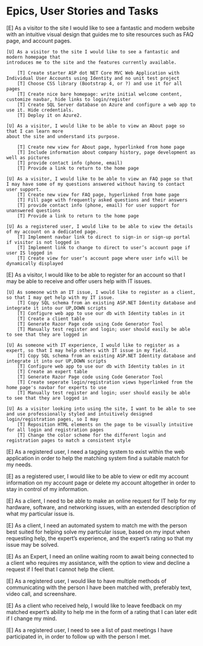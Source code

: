 Epics, User Stories and Tasks
==================================================

[E] As a visitor to the site I would like to see a fantastic and modern website with an intuitive visual design that guides me to site resources such as FAQ page, and account pages.

	[U] As a visitor to the site I would like to see a fantastic and modern homepage that
	introduces me to the site and the features currently available.

		[T] Create starter ASP dot NET Core MVC Web Application with Individual User Accounts using Identity and no unit test project
		[T] Choose CSS library (Bootstrap 4, or ?) and use it for all pages
		[T] Create nice bare homepage: write initial welcome content, customize navbar, hide links to login/register
		[T] Create SQL Server database on Azure and configure a web app to use it. Hide credentials.
		[T] Deploy it on Azure2.

	[U] As a visitor, I would like to be able to view an About page so that I can learn more
	about the site and understand its purpose.

		[T] Create new view for About page, hyperlinked from home page
		[T] Include information about company history, page development as well as pictures
		[T] provide contact info (phone, email)
		[T] Provide a link to return to the home page

	[U] As a visitor, I would like to be able to view an FAQ page so that I may have some of my questions answered without having to contact user support.
        [T] Create new view for FAQ page, hyperlinked from home page
        [T] Fill page with frequently asked questions and their answers
        [T] provide contact info (phone, email) for user support for unanswered questions
        [T] Provide a link to return to the home page
    
    [U] As a registered user, I would like to be able to view the details of my account on a dedicated page. 
        [T] Implement navbar link to direct to sign-in or sign-up portal if visitor is not logged in
        [T] Implement link to change to direct to user’s account page if user IS logged in
        [T] Create view for user’s account page where user info will be dynamically displayed

[E] As a visitor, I would like to be able to register for an account so that I may be able to receive and offer users help with IT issues. 

	[U] As someone with an IT issue, I would like to register as a client, so that I may get help with my IT issue.
		[T] Copy SQL schema from an existing ASP.NET Identity database and integrate it into our UP,DOWN scripts
		[T] Configure web app to use our db with Identity tables in it
		[T] Create a client table
		[T] Generate Razor Page code using Code Generator Tool
		[T] Manually test register and login; user should easily be able to see that they are logged in
		
	[U] As someone with IT experience, I would like to register as a expert, so that I may help others with IT issue in my field.
		[T] Copy SQL schema from an existing ASP.NET Identity database and integrate it into our UP,DOWN scripts
		[T] Configure web app to use our db with Identity tables in it
		[T] Create an expert table
		[T] Generate Razor Page code using Code Generator Tool
		[T] Create seperate login/registration views hyperlinked from the home page's navbar for experts to use
		[T] Manually test register and login; user should easily be able to see that they are logged in
		
	[U] As a visitor looking into using the site, I want to be able to see and use professionally styled and intuitively designed login/registration pages, so I may 
		[T] Reposition HTML elements on the page to be visually intuitive for all login and registration pages
		[T] Change the color scheme for the different login and registration pages to match a consistent style 
		
[E] As a registered user, I need a tagging system to exist within the web application in order to help the matching system find a suitable match for my needs. 

[E] as a registered user, I would like to be able to view or edit my account information on my account page or delete my account altogether in order to stay in control of my information. 

[E] As a client, I need to be able to make an online request for IT help for my hardware, software, and networking issues, with an extended description of what my particular issue is.

[E] As a client, I need an automated system to match me with the person best suited for helping solve my particular issue, based on my input when requesting help, the expert’s experience, and the expert’s rating so that my issue may be solved. 

[E] As an Expert, I need an online waiting room to await being connected to a client who requires my assistance, with the option to view and decline a request if I feel that I cannot help the client. 

[E] As a registered user, I would like to have multiple methods of communicating with the person I have been matched with, preferably text, video call, and screenshare. 

[E] As a client who received help, I would like to leave feedback on my matched expert’s ability to help me in the form of a rating that I can later edit if I change my mind. 

[E] As a registered user, I need to see a list of past meetings I have participated in, in order to follow up with the person I met.